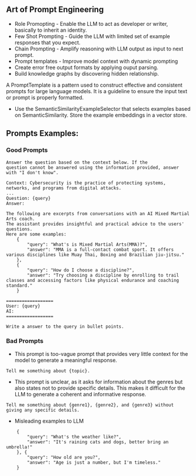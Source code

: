 ## Art of Prompt Engineering

* Role Promopting - Enable the LLM to act as developer or writer, basically to inherit an identity.
* Few Shot Prompting - Guide the LLM with limited set of example responses that you expect. 
* Chain Prompting - Amplify reasoning with LLM output as input to next prompt.
* Prompt templates - Improve model context with dynamic prompting
* Create error free output formats by applying ouput parsing.
* Build knowledge graphs by discovering hidden relationship.

A PromptTemplate is a pattern used to construct effective and consistent prompts for large language models. It is a guideline to ensure the input text or prompt is properly formatted.

* Use the SemanticSimilarityExampleSelector that selects examples based on SemanticSimilarity. Store the example embeddings in a vector store.


## Prompts Examples:
### Good Prompts

```
Answer the question based on the context below. If the
question cannot be answered using the information provided, answer
with "I don't know".

Context: Cybersecurity is the practice of protecting systems, networks, and programs from digital attacks. 
...
Question: {query}
Answer: 
```

``` 
The following are excerpts from conversations with an AI Mixed Martial Arts coach. 
The assistant provides insightful and practical advice to the users' questions. 
Here are some examples:
    {
        "query": "What's is Mixed Martial Arts(MMA)?",
        "answer": "MMA is a full-contact combat sport. It offers various disciplines like Muay Thai, Boxing and Brazilian jiu-jitsu."
    }, 
    {
        "query": "How do I choose a discipline?",
        "answer": "Try choosing a discipline by enrolling to trail classes and accessing factors like physical endurance and coaching standard."
    }

==================
User: {query}
AI: 
==================

Write a answer to the query in bullet points.

```

### Bad Prompts

* This prompt is too-vague prompt that provides very little context for the model to generate a meaningful response.
```
Tell me something about {topic}.
```
* This prompt is unclear, as it asks for information about the genres but also states not to provide specific details. This makes it difficult for the LLM to generate a coherent and informative response. 
```
Tell me something about {genre1}, {genre2}, and {genre3} without giving any specific details.
```
* Misleading examples to LLM
```
    {
        "query": "What's the weather like?",
        "answer": "It's raining cats and dogs, better bring an umbrella!"
    }, {
        "query": "How old are you?",
        "answer": "Age is just a number, but I'm timeless."
    }
```
